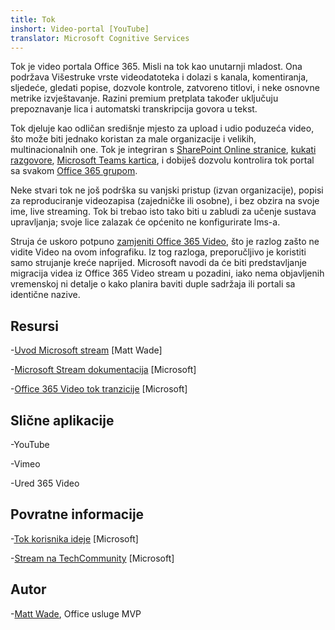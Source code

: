 ```yaml
---
title: Tok
inshort: Video-portal [YouTube]
translator: Microsoft Cognitive Services
---
```



Tok je video portala Office 365. Misli na tok kao unutarnji mladost. Ona podržava Višestruke vrste videodatoteka i dolazi s kanala, komentiranja, sljedeće, gledati popise, dozvole kontrole, zatvoreno titlovi, i neke osnovne metrike izvještavanje. Razini premium pretplata također uključuju prepoznavanje lica i automatski transkripcija govora u tekst.

Tok djeluje kao odličan središnje mjesto za upload i udio poduzeća video, što može biti jednako koristan za male organizacije i velikih, multinacionalnih one. Tok je integriran s [SharePoint Online stranice](https://docs.microsoft.com/en-us/stream/embed-video-sharepoint), [kukati razgovore](https://stream.microsoft.com/en-us/blog/share-on-yammer/), [Microsoft Teams kartica](https://docs.microsoft.com/en-us/stream/embed-video-microsoft-teams), i dobiješ dozvolu kontrolira tok portal sa svakom [Office 365 grupom](http://icsh.pt/O365groups).

Neke stvari tok ne još podrška su vanjski pristup (izvan organizacije), popisi za reproduciranje videozapisa (zajedničke ili osobne), i bez obzira na svoje ime, live streaming. Tok bi trebao isto tako biti u zabludi za učenje sustava upravljanja; svoje lice zalazak će općenito ne konfigurirate lms-a.

Struja će uskoro potpuno [zamjeniti Office 365 Video](https://docs.microsoft.com/en-us/stream/migrate-from-office-365), što je razlog zašto ne vidite Video na ovom infografiku. Iz tog razloga, preporučljivo je koristiti samo strujanje kreće naprijed. Microsoft navodi da će biti predstavljanje migracija videa iz Office 365 Video stream u pozadini, iako nema objavljenih vremenskoj ni detalje o kako planira baviti duple sadržaja ili portali sa identične nazive.

Resursi
---------

-[Uvod Microsoft stream](https://www.linkedin.com/pulse/stream-video-portal-now-available-matt-wade/)
    \[Matt Wade\]

-[Microsoft Stream dokumentacija](https://docs.microsoft.com/en-us/stream/)
    \[Microsoft\]

-[Office 365 Video tok tranzicije](https://docs.microsoft.com/en-us/stream/migrate-from-office-365)
    \[Microsoft\]

Slične aplikacije
--------------------

-YouTube

-Vimeo

-Ured 365 Video

Povratne informacije
---------

-[Tok korisnika ideje](https://techcommunity.microsoft.com/t5/Microsoft-Stream-Ideas/idb-p/StreamIdeas)
    \[Microsoft\]

-[Stream na TechCommunity](https://techcommunity.microsoft.com/t5/Microsoft-Stream-Ideas/idb-p/StreamIdeas)
    \[Microsoft\]

Autor
---------

-[Matt Wade](https://www.linkedin.com/in/thatmattwade/), Office usluge MVP


